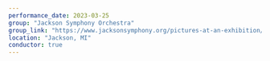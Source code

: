 ```yaml
---
performance_date: 2023-03-25
group: "Jackson Symphony Orchestra"
group_link: "https://www.jacksonsymphony.org/pictures-at-an-exhibition/"
location: "Jackson, MI"
conductor: true
---
```

